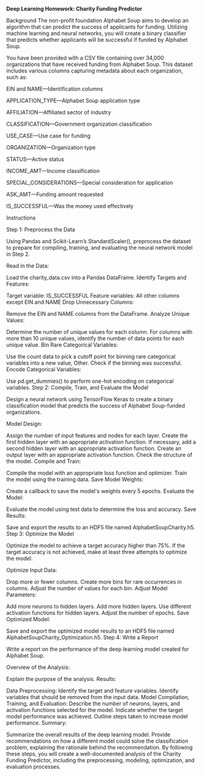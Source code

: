 
**Deep Learning Homework: Charity Funding Predictor**

Background
The non-profit foundation Alphabet Soup aims to develop an algorithm that can predict the success of applicants for funding. Utilizing machine learning and neural networks, you will create a binary classifier that predicts whether applicants will be successful if funded by Alphabet Soup.

You have been provided with a CSV file containing over 34,000 organizations that have received funding from Alphabet Soup. This dataset includes various columns capturing metadata about each organization, such as:



EIN and NAME—Identification columns

APPLICATION_TYPE—Alphabet Soup application type

AFFILIATION—Affiliated sector of industry

CLASSIFICATION—Government organization classification

USE_CASE—Use case for funding

ORGANIZATION—Organization type

STATUS—Active status

INCOME_AMT—Income classification

SPECIAL_CONSIDERATIONS—Special consideration for application

ASK_AMT—Funding amount requested

IS_SUCCESSFUL—Was the money used effectively



Instructions

Step 1: Preprocess the Data

Using Pandas and Scikit-Learn’s StandardScaler(), preprocess the dataset to prepare for compiling, training, and evaluating the neural network model in Step 2.

Read in the Data:

Load the charity_data.csv into a Pandas DataFrame.
Identify Targets and Features:

Target variable: IS_SUCCESSFUL
Feature variables: All other columns except EIN and NAME
Drop Unnecessary Columns:

Remove the EIN and NAME columns from the DataFrame.
Analyze Unique Values:

Determine the number of unique values for each column.
For columns with more than 10 unique values, identify the number of data points for each unique value.
Bin Rare Categorical Variables:

Use the count data to pick a cutoff point for binning rare categorical variables into a new value, Other.
Check if the binning was successful.
Encode Categorical Variables:

Use pd.get_dummies() to perform one-hot encoding on categorical variables.
Step 2: Compile, Train, and Evaluate the Model

Design a neural network using TensorFlow Keras to create a binary classification model that predicts the success of Alphabet Soup-funded organizations.

Model Design:

Assign the number of input features and nodes for each layer.
Create the first hidden layer with an appropriate activation function.
If necessary, add a second hidden layer with an appropriate activation function.
Create an output layer with an appropriate activation function.
Check the structure of the model.
Compile and Train:

Compile the model with an appropriate loss function and optimizer.
Train the model using the training data.
Save Model Weights:

Create a callback to save the model's weights every 5 epochs.
Evaluate the Model:

Evaluate the model using test data to determine the loss and accuracy.
Save Results:

Save and export the results to an HDF5 file named AlphabetSoupCharity.h5.
Step 3: Optimize the Model

Optimize the model to achieve a target accuracy higher than 75%. If the target accuracy is not achieved, make at least three attempts to optimize the model.

Optimize Input Data:

Drop more or fewer columns.
Create more bins for rare occurrences in columns.
Adjust the number of values for each bin.
Adjust Model Parameters:

Add more neurons to hidden layers.
Add more hidden layers.
Use different activation functions for hidden layers.
Adjust the number of epochs.
Save Optimized Model:

Save and export the optimized model results to an HDF5 file named AlphabetSoupCharity_Optimization.h5.
Step 4: Write a Report

Write a report on the performance of the deep learning model created for Alphabet Soup.

Overview of the Analysis:

Explain the purpose of the analysis.
Results:

Data Preprocessing:
Identify the target and feature variables.
Identify variables that should be removed from the input data.
Model Compilation, Training, and Evaluation:
Describe the number of neurons, layers, and activation functions selected for the model.
Indicate whether the target model performance was achieved.
Outline steps taken to increase model performance.
Summary:

Summarize the overall results of the deep learning model.
Provide recommendations on how a different model could solve the classification problem, explaining the rationale behind the recommendation.
By following these steps, you will create a well-documented analysis of the Charity Funding Predictor, including the preprocessing, modeling, optimization, and evaluation processes.